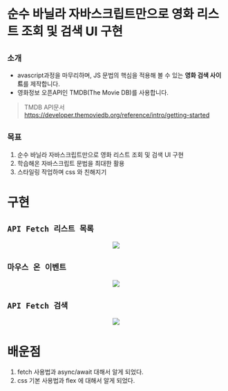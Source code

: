 # 순수 바닐라 자바스크립트만으로 영화 리스트 조회 및 검색 UI 구현 

## `소개`
- avascript과정을 마무리하며, JS 문법의 핵심을 적용해 볼 수 있는 **영화 검색 사이트**를 제작합니다.
- 영화정보 오픈API인 TMDB(The Movie DB)를 사용합니다.
> TMDB API문서 https://developer.themoviedb.org/reference/intro/getting-started


## `목표`
1. 순수 바닐라 자바스크립트만으로 영화 리스트 조회 및 검색 UI 구현  
2. 학습해온 자바스크립트 문법을 최대한 활용  
3. 스타일링 작업하며 css 와 친해지기


# 구현



## `API Fetch 리스트 목록`
<p align="center">
  <img src="https://github.com/whitewise95/tomorrow-learning-camp/assets/81284265/6437b5bd-253e-4f64-8c0c-bcf4810046b3">
</p>

## `마우스 온 이벤트`
<p align="center">
  <img src="https://github.com/whitewise95/tomorrow-learning-camp/assets/81284265/af913602-acd0-4c88-b5ca-1ce9fd1b41f9">
</p>

## `API Fetch 검색`
<p align="center">
  <img src="https://github.com/whitewise95/tomorrow-learning-camp/assets/81284265/1edbe15c-37f0-4f56-9c13-f15b9b03be5a">
</p>

# 배운점
1. fetch 사용법과 async/await 대해서 알게 되었다.
2. css 기본 사용법과 flex 에 대해서 알게 되었다.





